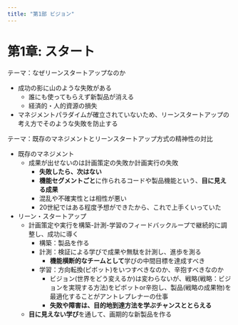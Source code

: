 ```yaml
---
title: "第1部 ビジョン"
---
```


# 第1章: スタート

テーマ：なぜリーンスタートアップなのか

- 成功の影に山のような失敗がある
  - 誰にも使ってもらえず新製品が消える
  - 経済的・人的資源の損失
- マネジメントパラダイムが確立されていないため、リーンスタートアップの考え方でそのような失敗を防止する

テーマ：既存のマネジメントとリーンスタートアップ方式の精神性の対比

- 既存のマネジメント
  - 成果が出せないのは計画策定の失敗か計画実行の失敗
    - **失敗したら、次はない**
    - **機能セグメントごと**に作られるコードや製品機能という、**目に見える成果**
    - 混乱や不確実性とは相性が悪い
    - 20世紀ではある程度予想ができたから、これで上手くいっていた
- リーン・スタートアップ
  - 計画策定や実行を構築-計測-学習のフィードバックループで継続的に調整し、成功に導く
    - 構築：製品を作る
    - 計測：検証による学びで成果や無駄を計測し、進歩を測る
      - **機能横断的なチームとして**学びの中間目標を達成すべき
    - 学習：方向転換(ピボット)をいつすべきなのか、辛抱すべきなのか
      - ビジョン(世界をどう変えるか)は変わらないが、戦略(戦略：ビジョンを実現する方法)をピボットor辛抱し、製品(戦略の成果物)を最適化することがアントレプレナーの仕事
      - **失敗や障害は、目的地到達方法を学ぶチャンスととらえる**
  - **目に見えない学び**を通して、画期的な新製品を作る
